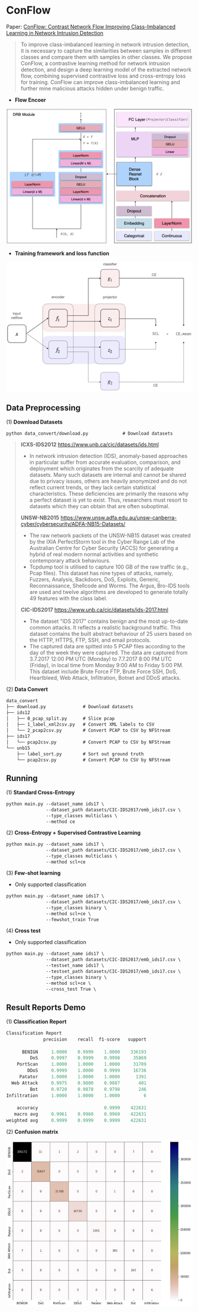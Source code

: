 # ConFlow

Paper: [ConFlow: Contrast Network Flow Improving Class-Imbalanced Learning in Network Intrusion Detection](https://assets.researchsquare.com/files/rs-1572776/v1_covered.pdf?c=1651160465)

> To improve class-imbalanced learning in network intrusion detection, it is necessary to capture the similarities between samples in different classes and compare them with samples in other classes. We propose ConFlow, a contrastive learning method for network intrusion detection, and design a deep learning model of the extracted network flow, combining supervised contrastive loss and cross-entropy loss for training. ConFlow can improve class-imbalanced  learning  and further mine malicious attacks hidden under benign traffic. 

- **Flow Encoer**

<img src="./figures/flowencoder.png" style="zoom: 67%;" />



- **Training framework and loss function**

<img src="./figures/framework.png" style="zoom:67%;" />



## Data Preprocessing

(1) **Download Datasets**

```
python data_convert/download.py             # Download datasets  
```

> **ICXS-IDS2012** https://www.unb.ca/cic/datasets/ids.html
>
> - In network intrusion detection (IDS), anomaly-based approaches in particular suffer from accurate evaluation, comparison, and deployment which originates from the scarcity of adequate datasets. Many such datasets are internal and cannot be shared due to privacy issues, others are heavily anonymized and do not reflect current trends, or they lack certain statistical characteristics. These deficiencies are primarily the reasons why a perfect dataset is yet to exist. Thus, researchers must resort to datasets which they can obtain that are often suboptimal.
>
> **UNSW-NB2015** https://www.unsw.adfa.edu.au/unsw-canberra-cyber/cybersecurity/ADFA-NB15-Datasets/
>
> - The raw network packets of the UNSW-NB15 dataset was created by the IXIA PerfectStorm tool in the Cyber Range Lab of the Australian Centre for Cyber Security (ACCS) for generating a hybrid of real modern normal activities and synthetic contemporary attack behaviours.
> - Tcpdump tool is utilised to capture 100 GB of the raw traffic (e.g., Pcap files). This dataset has nine types of attacks, namely, Fuzzers, Analysis, Backdoors, DoS, Exploits, Generic, Reconnaissance, Shellcode and Worms. The Argus, Bro-IDS tools are used and twelve algorithms are developed to generate totally 49 features with the class label.
>
> **CIC-IDS2017** https://www.unb.ca/cic/datasets/ids-2017.html
>
> - The dataset "IDS 2017" contains benign and the most up-to-date common attacks. It reflects a realistic background traffic. This dataset contains the built abstract behaviour of 25 users based on the HTTP, HTTPS, FTP, SSH, and email protocols.
> - The captured data are spitted into 5 PCAP files according to the day of the week they were captured. The data are captured from 3.7.2017 12:00 PM UTC (Monday) to 7.7.2017 8:00 PM UTC (Friday), in local time from Monday 9:00 AM to Friday 5:00 PM. This dataset include Brute Force FTP, Brute Force SSH, DoS, Heartbleed, Web Attack, Infiltration, Botnet and DDoS attacks.



(2) **Data Convert** 

```
data_convert
├── download.py              # Download datasets  
├── ids12
│   ├── 0_pcap_split.py      # Slice pcap
│   ├── 1_label_xml2csv.py   # Convert XML labels to CSV
│   └── 2_pcap2csv.py		 # Convert PCAP to CSV by NFStream
├── ids17
│   └── pcap2csv.py          # Convert PCAP to CSV by NFStream
└── unb15
    ├── label_sort.py        # Sort out ground truth
    └── pcap2csv.py          # Convert PCAP to CSV by NFStream
```



## Running

(1) **Standard Cross-Entropy**

```
python main.py --dataset_name ids17 \
			   --dataset_path datasets/CIC-IDS2017/emb_ids17.csv \
			   --type_classes multiclass \
			   --method ce
```

(2) **Cross-Entropy + Supervised Contrastive Learning**

```
python main.py --dataset_name ids17 \
			   --dataset_path datasets/CIC-IDS2017/emb_ids17.csv \
			   --type_classes multiclass \
			   --method scl+ce
```

(3) **Few-shot learning**

- Only supported classification

```
python main.py --dataset_name ids17 \
			   --dataset_path datasets/CIC-IDS2017/emb_ids17.csv \
			   --type_classes binary \ 
			   --method scl+ce \
			   --fewshot_train True
```

(4) **Cross test**

- Only supported classification

```
python main.py --dataset_name ids17 \
			   --dataset_path datasets/CIC-IDS2017/emb_ids17.csv \
			   --testset_name ids17 \
			   --testset_path datasets/CIC-IDS2017/emb_ids17.csv \
			   --type_classes binary \ 
			   --method scl+ce \
			   --cross_test True \
```



## Result Reports Demo

(1) **Classification Report**

```python
Classification Report
              precision    recall  f1-score   support

      BENIGN     1.0000    0.9999    1.0000    336193
         DoS     0.9997    0.9999    0.9998     35869
    PortScan     1.0000    1.0000    1.0000     31789
        DDoS     0.9999    1.0000    0.9999     16736
     Patator     1.0000    1.0000    1.0000      1391
  Web Attack     0.9975    0.9800    0.9887       401
         Bot     0.9720    0.9878    0.9798       246
Infiltration     1.0000    1.0000    1.0000         6

    accuracy                         0.9999    422631
   macro avg     0.9961    0.9960    0.9960    422631
weighted avg     0.9999    0.9999    0.9999    422631
```



(2) **Confusion matrix**

![](./figures/cm.jpg)

